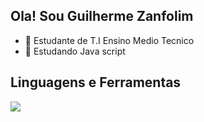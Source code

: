 ## Ola! Sou Guilherme Zanfolim

- 📅 Estudante de T.I Ensino Medio Tecnico
- 📘 Estudando Java script

## Linguagens e Ferramentas 
  <img src="https://skillicons.dev/icons?i=css,html,js,ai,ps,figma,github,vscode" />



